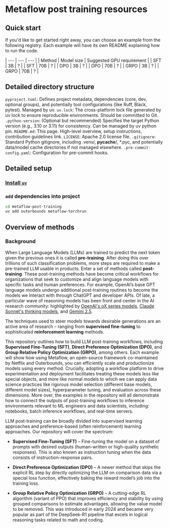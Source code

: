 # Metaflow post training resources

## Quick start

If you'd like to get started right away, you can choose an example from the following registry.
Each example will have its own README explaining how to run the code.

| --- | --- | --- |
| Method | Model size | Suggested GPU requirement | 
| SFT | 3B | ? |
| SFT | 70B | ? |
| DPO | 3B | ? | 
| DPO | 70B | ? |
| GRPO | 3B | ? | 
| GRPO | 70B | ? |

## Detailed directory structure

`pyproject.toml`: Defines project metadata, dependencies (core, dev, optional groups), and potentially tool configurations (like Ruff, Black, pytest). Managed by uv.
`uv.lock`: The cross-platform lock file generated by uv lock to ensure reproducible environments. Should be committed to Git.
`.python-version`: (Optional but recommended) Specifies the target Python version (e.g., 3.10 or 3.11) for consistency. Can be managed by uv python pin.
`README.md`: This page. High-level overview, setup instructions, contribution guidelines link.
`LICENSE`: Apache 2.0 license file.
`.gitignore`: Standard Python gitignore, including .venv/, __pycache__/, *.pyc, and potentially data/model cache directories if not managed elsewhere.
`.pre-commit-config.yaml`: Configuration for pre-commit hooks.

## Detailed setup

### [Install `uv`](https://docs.astral.sh/uv/getting-started/installation/)

### `add` dependencies into project
```bash
cd metaflow-post-training
uv add outerbounds metaflow-torchrun
```

## Overview of methods

### Background
When Large Language Models (LLMs) are trained to predict the next token given the previous ones it is called **pre-training**. After doing this over trillions of such classification problems, more steps are required to make a pre-trained LLM usable in products. Enter a set of methods called **post-training**. These post-training methods have become critical workflows for organizations that seek to customize and align language models with specific tasks and human preferences. For example, OpenAI’s base GPT language models undergo additional post-training routines to become the models we interact with through ChatGPT and developer APIs​. Of late, a particular wave of reasoning models has been front and center in the AI research community: highlighted by [OpenAI's oX series models](https://openai.com/index/openai-o3-mini/), [Claude Sonnet's thinking models](https://www.anthropic.com/engineering/claude-think-tool), and [Gemini 2.5](https://blog.google/technology/google-deepmind/gemini-model-thinking-updates-march-2025/).

The techniques used to steer models towards desirable generations are an active area of research – ranging from **supervised fine-tuning** to sophisticated **reinforcement learning** methods. 

This repository outlines how to build LLM post-training workflows, including **Supervised Fine-Tuning (SFT)**, **Direct Preference Optimization (DPO)**, and **Group Relative Policy Optimization (GRPO)**, among others. Each example will show how using Metaflow, an open-source framework co-maintained by Netflix and Outerbounds, you can efficiently scale and productionize models using every method. Crucially, adopting a workflow platform to drive experimentation and deployment facilitates treating these models less like special objects, and more like normal models to which we can apply data science practices like rigorous model selection (different base models, different model sizes), hyperparameter tuning, and evaluation across these dimensions. More over, the examples in the repository will all demonstrate how to connect the outputs of post-training workflows to inference environments relevant to ML engineers and data scientists, including: notebooks, batch inference workflows, and real-time servers.

LLM post-training can be broadly divided into supervised learning approaches and preference-based (often reinforcement) learning approaches. Our repository will cover the spectrum:

- **Supervised Fine-Tuning (SFT)** – Fine-tuning the model on a dataset of prompts with desired outputs (human-written or high-quality synthetic responses). This is also known as instruction tuning when the data consists of instruction-response pairs.

- **Direct Preference Optimization (DPO)** – A newer method that skips the explicit RL step by directly optimizing the LLM on comparison data via a special loss function, effectively baking the reward model’s job into the training loss​.

- **Group Relative Policy Optimization (GRPO)** – A cutting-edge RL algorithm (variant of PPO) that improves efficiency and stability by using grouped comparisons to estimate advantages, allowing the value model to be removed​. This was introduced in early 2024 and became very popular as part of the DeepSeek-R1 pipeline that excels in logical reasoning tasks related to math and coding​.